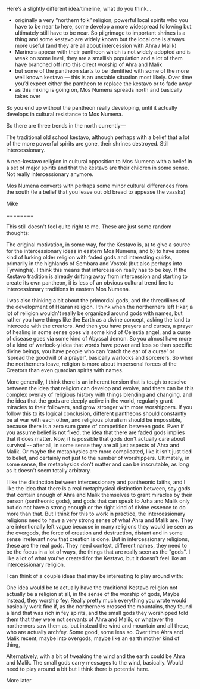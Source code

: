 Here’s a slightly different idea/timeline, what do you think...  
  
- originally a very “northern folk” religion, powerful local spirits who you have to be near to here, some develop a more widespread following but ultimately still have to be near. So pilgrimage to important shrines is a thing and some kestavo are widely known but the local one is always more useful (and they are all about intercession with Ahra / Malik)  
- Mariners appear with their pantheon which is not widely adopted and is weak on some level, they are a smallish population and a lot of them have branched off into this direct worship of Ahra and Malik  
- but some of the pantheon starts to be identified with some of the more well known kestavo — this is an unstable situation most likely. Over time you’d expect either the pantheon to replace the kestavo or to fade away  
- as this mixing is going on, Mos Numena spreads north and basically takes over  
  
So you end up without the pantheon really developing, until it actually develops in cultural resistance to Mos Numena.  
  
So there are three trends in the north currently—  
  
The traditional old school kestavo, although perhaps with a belief that a lot of the more powerful spirits are gone, their shrines destroyed. Still intercessionary.  
  
A neo-kestavo religion in cultural opposition to Mos Numena with a belief in a set of major spirits and that the kestavo are their children in some sense. Not really intercessionary anymore.  
  
Mos Numena converts with perhaps some minor cultural differences from the south (Ie a belief that you leave out old bread to appease the vazska)  
  
Mike

========

This still doesn't feel quite right to me. These are just some random thoughts:

  

The original motivation, in some way, for the Kestavo is, a) to give a source for the intercessionary ideas in eastern Mos Numena, and b) to have some kind of lurking older religion with faded gods and interesting quirks, primarily in the highlands of Sembara and Vostok (but also perhaps into Tyrwingha). I think this means that intercession really has to be key. If the Kestavo tradition is already drifting away from intercession and starting to create its own pantheon, it is less of an obvious cultural trend line to intercessionary traditions in eastern Mos Numena. 

  

I was also thinking a bit about the primordial gods, and the threadlines of the development of Hkaran religion. I think when the northerners left Hkar, a lot of religion wouldn't really be organized around gods with names, but rather you have things like the Earth as a divine concept, asking the land to intercede with the creators. And then you have prayers and curses, a prayer of healing in some sense goes via some kind of Celestia angel, and a curse of disease goes via some kind of Abyssal demon. So you almost have more of a kind of warlock-y idea that words have power and less so than specific divine beings, you have people who can 'catch the ear of a curse' or 'spread the goodwill of a prayer', basically warlocks and sorcerers. So when the northerners leave, religion is more about impersonal forces of the Creators than even guardian spirits with names.

  

More generally, I think there is an inherent tension that is tough to resolve between the idea that religion can develop and evolve, and there can be this complex overlay of religious history with things blending and changing, and the idea that the gods are deeply active in the world, regularly grant miracles to their followers, and grow stronger with more worshippers. If you follow this to its logical conclusion, different pantheons should constantly be at war with each other, and religious pluralism should be impossible, because there is a zero sum game of competition between gods. Even if you assume belief is not fixed, the idea that there are faded gods implies that it does matter. Now, it is possible that gods don't actually care about survival -- after all, in some sense they are all just aspects of Ahra and Malik. Or maybe the metaphysics are more complicated, like it isn't just tied to belief, and certainly not just to the number of worshippers. Ultimately, in some sense, the metaphysics don't matter and can be inscrutable, as long as it doesn't seem totally arbitrary. 

  

I like the distinction between intercessionary and pantheonic faiths, and I like the idea that there is a real metaphysical distinction between, say gods that contain enough of Ahra and Malik themselves to grant miracles by their person (pantheonic gods), and gods that can speak to Arha and Malik only but do not have a strong enough or the right kind of divine essence to do more than that. But I think for this to work in practice, the intercessionary religions need to have a very strong sense of what Ahra and Malik are. They are intentionally left vague because in many religions they would be seen as the overgods, the force of creation and destruction, distant and in some sense irrelevant now that creation is done. But in intercessionary religions, these are the real gods. They need context, different names, they need to be the focus in a lot of ways, the things that are really seen as the "gods". I like a lot of what you've created for the Kestavo, but it doesn't feel like an intercessionary religion.

  

I can think of a couple ideas that may be interesting to play around with:

  

One idea would be to actually have the traditional Kestavo religion not actually be a religion at all, in the sense of the worship of gods, Maybe instead, they worship fey. Really pretty much everything you wrote would basically work fine if, as the northerners crossed the mountains, they found a land that was rich in fey spirits, and the small gods they worshipped told them that they were not servants of Ahra and Malik, or whatever the northerners saw them as, but instead the wind and mountain and all these, who are actually archfey. Some good, some less so. Over time Ahra and Malik recent, maybe into overgods, maybe like an earth mother kind of thing, 

  

Alternatively, with a bit of tweaking the wind and the earth could be Ahra and Malik. The small gods carry messages to the wind, basically. Would need to play around a bit but I think there is potential here.

  

More later